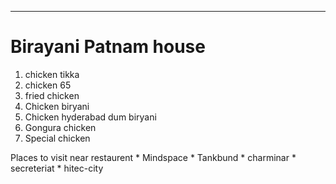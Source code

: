 
<!--# Rakesh
## Biryani_patnam
It is famous because it's **Richness** coming from Ages
**Good hospitality** and well caring for **Customers**

<!--orderred list-->

****

 # Birayani Patnam house
 1. chicken tikka
 2. chicken 65
 3. fried chicken
 4. Chicken biryani
 5. Chicken hyderabad dum biryani
 6. Gongura chicken
 7. Special chicken
   

<!--unordered list-->
Places to visit near restaurent
    * Mindspace
    * Tankbund
    * charminar
    * secreteriat
    * hitec-city



